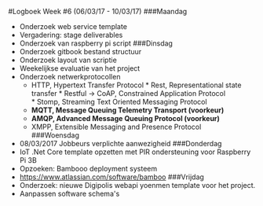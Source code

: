 #Logboek Week #6 (06/03/17 - 10/03/17)
###Maandag
* Onderzoek web service template
* Vergadering: stage deliverables
* Onderzoek van raspberry pi script
###Dinsdag 
* Onderzoek gitbook bestand structuur
* Onderzoek layout van scriptie
* Weekelijkse evaluatie van het project
* Onderzoek netwerkprotocollen
     * HTTP, Hypertext Transfer Protocol
           * Rest, Representational state transfer
           * Restful -> CoAP, Constrained Application Protocol  		
           * Stomp, Streaming Text Oriented Messaging Protocol
    * **MQTT, Message Queuing Telemetry Transport (voorkeur)**
    * **AMQP, Advanced Message Queuing Protocol (voorkeur)**
    * XMPP, Extensible Messaging and Presence Protocol  
###Woensdag
* 08/03/2017 Jobbeurs verplichte aanwezigheid 
###Donderdag
* IoT .Net Core template opzetten met PIR ondersteuning voor Raspberry Pi 3B
* Opzoeken: Bambooo deployment systeem
 * https://www.atlassian.com/software/bamboo 
###Vrijdag
* Onderzoek: nieuwe Digipolis webapi yoenmen template voor het project.
* Aanpassen software schema's